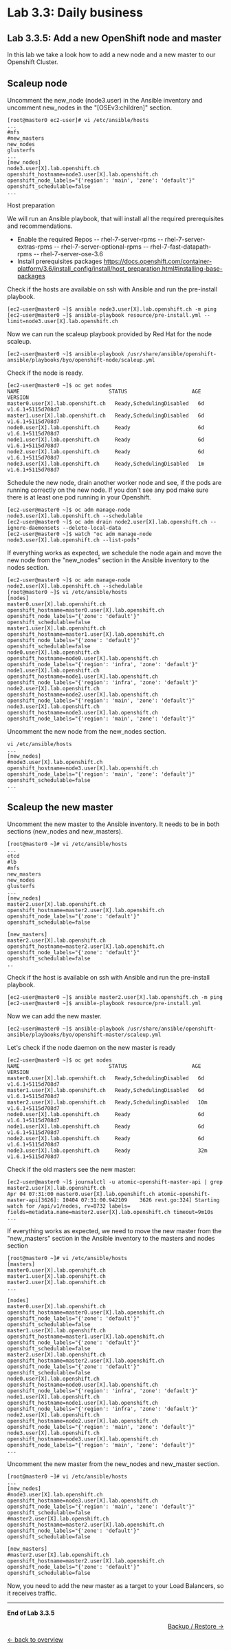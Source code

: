 Lab 3.3: Daily business
============

Lab 3.3.5: Add a new OpenShift node and master
-------------
In this lab we take a look how to add a new node and a new master to our Openshift Cluster.

## Scaleup node
Uncomment the new_node (node3.user) in the Ansible inventory and uncomment new_nodes in the "[OSEv3:children]" section.
```
[root@master0 ec2-user]# vi /etc/ansible/hosts
...
#nfs
#new_masters
new_nodes
glusterfs
...
[new_nodes]
node3.user[X].lab.openshift.ch openshift_hostname=node3.user[X].lab.openshift.ch openshift_node_labels="{'region': 'main', 'zone': 'default'}" openshift_schedulable=false
...

```
Host preparation

We will run an Ansible playbook, that will install all the required prerequisites and recommendations.
- Enable the required Repos
-- rhel-7-server-rpms
-- rhel-7-server-extras-rpms
-- rhel-7-server-optional-rpms
-- rhel-7-fast-datapath-rpms
-- rhel-7-server-ose-3.6
- Install prerequisites packages https://docs.openshift.com/container-platform/3.6/install_config/install/host_preparation.html#installing-base-packages

Check if the hosts are available on ssh with Ansible and run the pre-install playbook.
```
[ec2-user@master0 ~]$ ansible node3.user[X].lab.openshift.ch -m ping
[ec2-user@master0 ~]$ ansible-playbook resource/pre-install.yml --limit=node3.user[X].lab.openshift.ch
```

Now we can run the scaleup playbook provided by Red Hat for the node scaleup.
```
[ec2-user@master0 ~]$ ansible-playbook /usr/share/ansible/openshift-ansible/playbooks/byo/openshift-node/scaleup.yml
```

Check if the node is ready.
```
[ec2-user@master0 ~]$ oc get nodes
NAME                             STATUS                     AGE       VERSION
master0.user[X].lab.openshift.ch   Ready,SchedulingDisabled   6d        v1.6.1+5115d708d7
master1.user[X].lab.openshift.ch   Ready,SchedulingDisabled   6d        v1.6.1+5115d708d7
node0.user[X].lab.openshift.ch     Ready                      6d        v1.6.1+5115d708d7
node1.user[X].lab.openshift.ch     Ready                      6d        v1.6.1+5115d708d7
node2.user[X].lab.openshift.ch     Ready                      6d        v1.6.1+5115d708d7
node3.user[X].lab.openshift.ch     Ready,SchedulingDisabled   1m        v1.6.1+5115d708d7
```

Schedule the new node, drain another worker node and see, if the pods are running correctly on the new node. If you don't see any pod make sure there is at least one pod running in your Openshift.
```
[ec2-user@master0 ~]$ oc adm manage-node node3.user[X].lab.openshift.ch --schedulable
[ec2-user@master0 ~]$ oc adm drain node2.user[X].lab.openshift.ch --ignore-daemonsets --delete-local-data
[ec2-user@master0 ~]$ watch "oc adm manage-node node3.user[X].lab.openshift.ch --list-pods"
```

If everything works as expected, we schedule the node again and move the new node from the "new_nodes" section in the Ansible inventory to the nodes section.
```
[ec2-user@master0 ~]$ oc adm manage-node node2.user[X].lab.openshift.ch --schedulable
[root@master0 ~]$ vi /etc/ansible/hosts
[nodes]
master0.user[X].lab.openshift.ch openshift_hostname=master0.user[X].lab.openshift.ch openshift_node_labels="{'zone': 'default'}" openshift_schedulable=false
master1.user[X].lab.openshift.ch openshift_hostname=master1.user[X].lab.openshift.ch openshift_node_labels="{'zone': 'default'}" openshift_schedulable=false
node0.user[X].lab.openshift.ch openshift_hostname=node0.user[X].lab.openshift.ch openshift_node_labels="{'region': 'infra', 'zone': 'default'}"
node1.user[X].lab.openshift.ch openshift_hostname=node1.user[X].lab.openshift.ch openshift_node_labels="{'region': 'infra', 'zone': 'default'}"
node2.user[X].lab.openshift.ch openshift_hostname=node2.user[X].lab.openshift.ch openshift_node_labels="{'region': 'main', 'zone': 'default'}"
node3.user[X].lab.openshift.ch openshift_hostname=node3.user[X].lab.openshift.ch openshift_node_labels="{'region': 'main', 'zone': 'default'}"

```
Uncomment the new node from the new_nodes section.
```
vi /etc/ansible/hosts
...
[new_nodes]
#node3.user[X].lab.openshift.ch openshift_hostname=node3.user[X].lab.openshift.ch openshift_node_labels="{'region': 'main', 'zone': 'default'}" openshift_schedulable=false
...

```

## Scaleup the new master

Uncomment the new master to the Ansible inventory. It needs to be in both sections (new_nodes and new_masters).
```
[root@master0 ~]# vi /etc/ansible/hosts
...
etcd
#lb
#nfs
new_masters
new_nodes
glusterfs
...
[new_nodes]
master2.user[X].lab.openshift.ch openshift_hostname=master2.user[X].lab.openshift.ch openshift_node_labels="{'zone': 'default'}" openshift_schedulable=false

[new_masters]
master2.user[X].lab.openshift.ch openshift_hostname=master2.user[X].lab.openshift.ch openshift_node_labels="{'zone': 'default'}" openshift_schedulable=false
..
```

Check if the host is available on ssh with Ansible and run the pre-install playbook.
```
[ec2-user@master0 ~]$ ansible master2.user[X].lab.openshift.ch -m ping
[ec2-user@master0 ~]$ ansible-playbook resource/pre-install.yml
```

Now we can add the new master.
```
[ec2-user@master0 ~]$ ansible-playbook /usr/share/ansible/openshift-ansible/playbooks/byo/openshift-master/scaleup.yml
```

Let's check if the node daemon on the new master is ready
```
[ec2-user@master0 ~]$ oc get nodes
NAME                             STATUS                     AGE       VERSION
master0.user[X].lab.openshift.ch   Ready,SchedulingDisabled   6d        v1.6.1+5115d708d7
master1.user[X].lab.openshift.ch   Ready,SchedulingDisabled   6d        v1.6.1+5115d708d7
master2.user[X].lab.openshift.ch   Ready,SchedulingDisabled   10m       v1.6.1+5115d708d7
node0.user[X].lab.openshift.ch     Ready                      6d        v1.6.1+5115d708d7
node1.user[X].lab.openshift.ch     Ready                      6d        v1.6.1+5115d708d7
node2.user[X].lab.openshift.ch     Ready                      6d        v1.6.1+5115d708d7
node3.user[X].lab.openshift.ch     Ready                      32m       v1.6.1+5115d708d7
```

Check if the old masters see the new master:
```
[ec2-user@master0 ~]$ journalctl -u atomic-openshift-master-api | grep master2.user[X].lab.openshift.ch
Apr 04 07:31:00 master0.user[X].lab.openshift.ch atomic-openshift-master-api[3626]: I0404 07:31:00.942109    3626 rest.go:324] Starting watch for /api/v1/nodes, rv=8732 labels= fields=metadata.name=master2.user[X].lab.openshift.ch timeout=9m10s
...
```

If everything works as expected, we need to move the new master from the "new_masters" section in the Ansible inventory to the masters and nodes section
```
[root@master0 ~]# vi /etc/ansible/hosts
[masters]
master0.user[X].lab.openshift.ch
master1.user[X].lab.openshift.ch
master2.user[X].lab.openshift.ch
...

[nodes]
master0.user[X].lab.openshift.ch openshift_hostname=master0.user[X].lab.openshift.ch openshift_node_labels="{'zone': 'default'}" openshift_schedulable=false
master1.user[X].lab.openshift.ch openshift_hostname=master1.user[X].lab.openshift.ch openshift_node_labels="{'zone': 'default'}" openshift_schedulable=false
master2.user[X].lab.openshift.ch openshift_hostname=master2.user[X].lab.openshift.ch openshift_node_labels="{'zone': 'default'}" openshift_schedulable=false
node0.user[X].lab.openshift.ch openshift_hostname=node0.user[X].lab.openshift.ch openshift_node_labels="{'region': 'infra', 'zone': 'default'}"
node1.user[X].lab.openshift.ch openshift_hostname=node1.user[X].lab.openshift.ch openshift_node_labels="{'region': 'infra', 'zone': 'default'}"
node2.user[X].lab.openshift.ch openshift_hostname=node2.user[X].lab.openshift.ch openshift_node_labels="{'region': 'main', 'zone': 'default'}"
node3.user[X].lab.openshift.ch openshift_hostname=node3.user[X].lab.openshift.ch openshift_node_labels="{'region': 'main', 'zone': 'default'}"
...
```

Uncomment the new master from the new_nodes and new_master section.
```
[root@master0 ~]# vi /etc/ansible/hosts
...
[new_nodes]
#node3.user[X].lab.openshift.ch openshift_hostname=node3.user[X].lab.openshift.ch openshift_node_labels="{'region': 'main', 'zone': 'default'}" openshift_schedulable=false
#master2.user[X].lab.openshift.ch openshift_hostname=master2.user[X].lab.openshift.ch openshift_node_labels="{'zone': 'default'}" openshift_schedulable=false

[new_masters]
#master2.user[X].lab.openshift.ch openshift_hostname=master2.user[X].lab.openshift.ch openshift_node_labels="{'zone': 'default'}" openshift_schedulable=false
```

Now, you need to add the new master as a target to your Load Balancers, so it receives traffic.

---

**End of Lab 3.3.5**

<p width="100px" align="right"><a href="351_backup.md">Backup / Restore →</a></p>

[← back to overview](../README.md)
